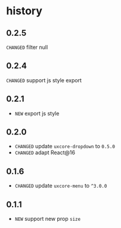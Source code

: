 # history

## 0.2.5 
`CHANGED` filter null

## 0.2.4
`CHANGED` support js style export
## 0.2.1

* `NEW` export js style

## 0.2.0

* `CHANGED` update `uxcore-dropdown` to `0.5.0`
* `CHANGED` adapt React@16

## 0.1.6

* `CHANGED` update `uxcore-menu` to `^3.0.0` 

## 0.1.1

* `NEW` support new prop `size`